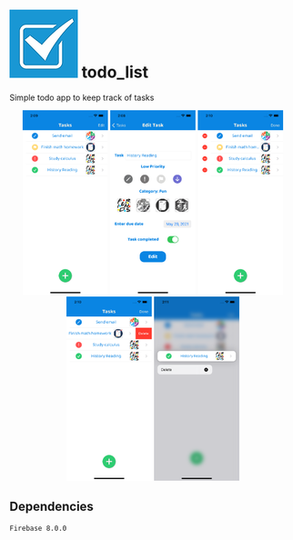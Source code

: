 # <img src="https://github.com/enriquedlh97/todo_list/blob/main/todo_list/todo_list/Assets.xcassets/AppIcon.appiconset/120.png" width="120"> todo_list
Simple todo app to keep track of tasks

<p align="center">
  <img src="https://github.com/enriquedlh97/todo_list/blob/main/ScreenShots/Simulator%20Screen%20Shot%20-%20iPhone%2012%20-%202021-05-25%20at%2014.09.50.png" width="150">
  <img src="https://github.com/enriquedlh97/todo_list/blob/main/ScreenShots/Simulator%20Screen%20Shot%20-%20iPhone%2012%20-%202021-05-25%20at%2014.08.19.png" width="150">
  <img src="https://github.com/enriquedlh97/todo_list/blob/main/ScreenShots/Simulator%20Screen%20Shot%20-%20iPhone%2012%20-%202021-05-25%20at%2014.10.18.png" width="150">
  <img src="https://github.com/enriquedlh97/todo_list/blob/main/ScreenShots/Simulator%20Screen%20Shot%20-%20iPhone%2012%20-%202021-05-25%20at%2014.10.47.png" width="150">
  <img src="https://github.com/enriquedlh97/todo_list/blob/main/ScreenShots/Simulator%20Screen%20Shot%20-%20iPhone%2012%20-%202021-05-25%20at%2014.11.19.png" width="150">


## Dependencies

```
Firebase 8.0.0
```
